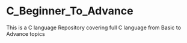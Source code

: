 # C_Beginner_To_Advance
This is a C language Repository covering full C language from Basic to Advance topics 
